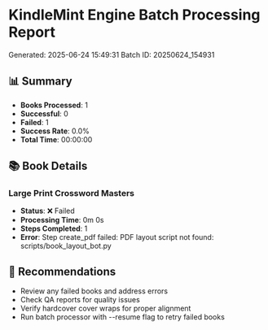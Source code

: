 # KindleMint Engine Batch Processing Report
Generated: 2025-06-24 15:49:31
Batch ID: 20250624_154931

## 📊 Summary
- **Books Processed**: 1
- **Successful**: 0
- **Failed**: 1
- **Success Rate**: 0.0%
- **Total Time**: 00:00:00

## 📚 Book Details

### Large Print Crossword Masters
- **Status**: ❌ Failed
- **Processing Time**: 0m 0s
- **Steps Completed**: 1
- **Error**: Step create_pdf failed: PDF layout script not found: scripts/book_layout_bot.py

## 🚀 Recommendations
- Review any failed books and address errors
- Check QA reports for quality issues
- Verify hardcover cover wraps for proper alignment
- Run batch processor with --resume flag to retry failed books
